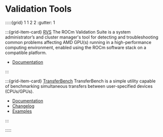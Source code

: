 # Validation Tools

:::::{grid} 1 1 2 2
:gutter: 1

:::{grid-item-card} [RVS](https://rocmdocs.amd.com/projects/RVS/en/latest/)
The ROCm Validation Suite is a system administrator’s and cluster manager's tool for detecting and troubleshooting common problems affecting AMD GPU(s) running in a high-performance computing environment, enabled using the ROCm software stack on a compatible platform. 

- [Documentation](https://rocmdocs.amd.com/projects/RVS/en/latest/)

:::

:::{grid-item-card} [TransferBench](https://rocmdocs.amd.com/projects/TransferBench/en/latest/)
TransferBench is a simple utility capable of benchmarking simultaneous transfers between user-specified devices (CPUs/GPUs). 

- [Documentation](https://rocmdocs.amd.com/projects/TransferBench/en/latest/)
- [Changelog](https://github.com/ROCmSoftwarePlatform/TransferBench/blob/develop/CHANGELOG.md)
- [Examples](https://rocmdocs.amd.com/projects/TransferBench/en/develop/examples/index.html#examples)

:::

:::::
